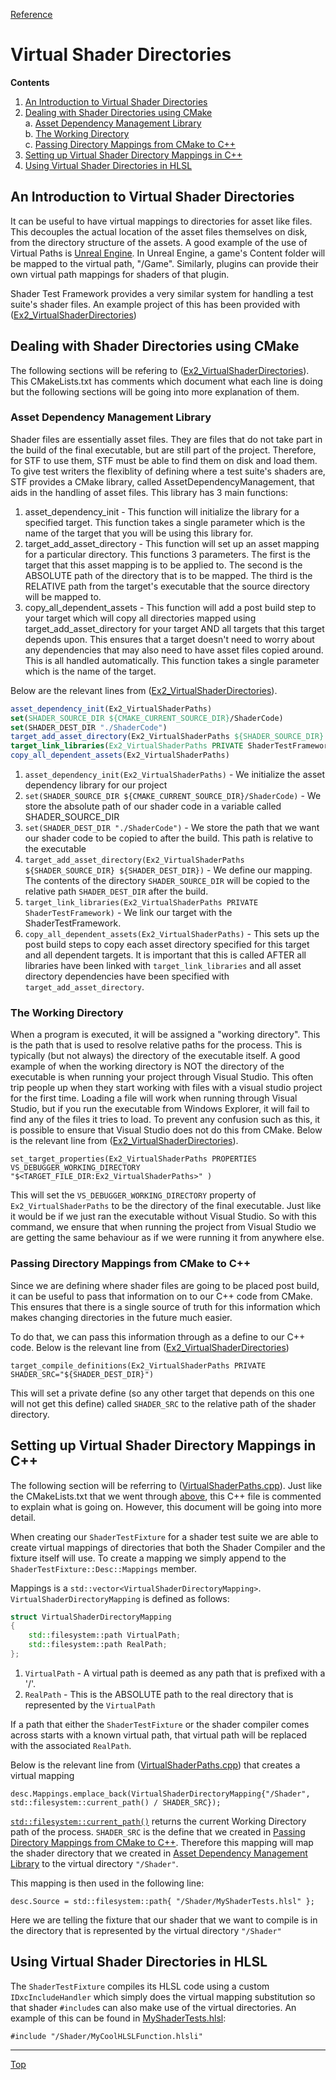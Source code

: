 [Reference](../ShaderTestFramework.md)

# Virtual Shader Directories

**Contents**<br>
1. [An Introduction to Virtual Shader Directories](#an-introduction-to-virtual-shader-directories)<br>
2. [Dealing with Shader Directories using CMake](#dealing-with-shader-directories-using-cmake)<br>
    a. [Asset Dependency Management Library](#asset-dependency-management-library)<br>
    b. [The Working Directory](#the-working-directory)<br>
    c. [Passing Directory Mappings from CMake to C++](#passing-directory-mappings-from-cmake-to-c)<br>
3. [Setting up Virtual Shader Directory Mappings in C++](#setting-up-virtual-shader-directory-mappings-in-c)<br>
4. [Using Virtual Shader Directories in HLSL](#using-virtual-shader-directories-in-hlsl)<br>

## An Introduction to Virtual Shader Directories

It can be useful to have virtual mappings to directories for asset like files. This decouples the actual location of the asset files themselves on disk, from the directory structure of the assets. A good example of the use of Virtual Paths is [Unreal Engine](https://forums.unrealengine.com/categories?tag=unreal-engine). In Unreal Engine, a game's Content folder will be mapped to the virtual path, "/Game". Similarly, plugins can provide their own virtual path mappings for shaders of that plugin.

Shader Test Framework provides a very similar system for handling a test suite's shader files. An example project of this has been provided with ([Ex2_VirtualShaderDirectories](../../examples/Ex2_VirtualShaderPaths))

## Dealing with Shader Directories using CMake

The following sections will be refering to ([Ex2_VirtualShaderDirectories](../../examples/Ex2_VirtualShaderPaths/CMakeLists.txt)). This CMakeLists.txt has comments which document what each line is doing but the following sections will be going into more explanation of them.

### Asset Dependency Management Library
Shader files are essentially asset files. They are files that do not take part in the build of the final executable, but are still part of the project. Therefore, for STF to use them, STF must be able to find them on disk and load them. To give test writers the flexiblity of defining where a test suite's shaders are, STF provides a CMake library, called AssetDependencyManagement, that aids in the handling of asset files. This library has 3 main functions:

1) asset_dependency_init - This function will initialize the library for a specified target. This function takes a single parameter which is the name of the target that you will be using this library for.
2) target_add_asset_directory - This function will set up an asset mapping for a particular directory. This functions 3 parameters. The first is the target that this asset mapping is to be applied to. The second is the ABSOLUTE path of the directory that is to be mapped. The third is the RELATIVE path from the target's executable that the source directory will be mapped to.
3) copy_all_dependent_assets - This function will add a post build step to your target which will copy all directories mapped using target_add_asset_directory for your target AND all targets that this target depends upon. This ensures that a target doesn't need to worry about any dependencies that may also need to have asset files copied around. This is all handled automatically. This function takes a single parameter which is the name of the target.

Below are the relevant lines from ([Ex2_VirtualShaderDirectories](../../examples/Ex2_VirtualShaderPaths/CMakeLists.txt)). 

```cmake
asset_dependency_init(Ex2_VirtualShaderPaths)
set(SHADER_SOURCE_DIR ${CMAKE_CURRENT_SOURCE_DIR}/ShaderCode)
set(SHADER_DEST_DIR "./ShaderCode")
target_add_asset_directory(Ex2_VirtualShaderPaths ${SHADER_SOURCE_DIR} ${SHADER_DEST_DIR})
target_link_libraries(Ex2_VirtualShaderPaths PRIVATE ShaderTestFramework)
copy_all_dependent_assets(Ex2_VirtualShaderPaths)
```

1) `asset_dependency_init(Ex2_VirtualShaderPaths)` - We initialize the asset dependency library for our project
2) `set(SHADER_SOURCE_DIR ${CMAKE_CURRENT_SOURCE_DIR}/ShaderCode)` - We store the absolute path of our shader code in a variable called SHADER_SOURCE_DIR
3) `set(SHADER_DEST_DIR "./ShaderCode")` - We store the path that we want our shader code to be copied to after the build. This path is relative to the executable
4) `target_add_asset_directory(Ex2_VirtualShaderPaths ${SHADER_SOURCE_DIR} ${SHADER_DEST_DIR})` - We define our mapping. The contents of the directory `SHADER_SOURCE_DIR` will be copied to the relative path `SHADER_DEST_DIR` after the build.
5) `target_link_libraries(Ex2_VirtualShaderPaths PRIVATE ShaderTestFramework)` - We link our target with the ShaderTestFramework.
6) `copy_all_dependent_assets(Ex2_VirtualShaderPaths)` - This sets up the post build steps to copy each asset directory specified for this target and all dependent targets. It is important that this is called AFTER all libraries have been linked with `target_link_libraries` and all asset directory dependencies have been specified with `target_add_asset_directory`.


### The Working Directory

When a program is executed, it will be assigned a "working directory". This is the path that is used to resolve relative paths for the process. This is typically (but not always) the directory of the executable itself. A good example of when the working directory is NOT the directory of the executable is when running your project through Visual Studio. This often trip people up when they start working with files with a visual studio project for the first time. Loading a file will work when running through Visual Studio, but if you run the executable from Windows Explorer, it will fail to find any of the files it tries to load. To prevent any confusion such as this, it is possible to ensure that Visual Studio does not do this from CMake. Below is the relevant line from ([Ex2_VirtualShaderDirectories](../../examples/Ex2_VirtualShaderPaths/CMakeLists.txt)).

`set_target_properties(Ex2_VirtualShaderPaths PROPERTIES VS_DEBUGGER_WORKING_DIRECTORY "$<TARGET_FILE_DIR:Ex2_VirtualShaderPaths>" )`

This will set the `VS_DEBUGGER_WORKING_DIRECTORY` property of `Ex2_VirtualShaderPaths` to be the directory of the final executable. Just like it would be if we just ran the executable without Visual Studio. So with this command, we ensure that when running the project from Visual Studio we are getting the same behaviour as if we were running it from anywhere else.

### Passing Directory Mappings from CMake to C++

Since we are defining where shader files are going to be placed post build, it can be useful to pass that information on to our C++ code from CMake. This ensures that there is a single source of truth for this information which makes changing directories in the future much easier.

To do that, we can pass this information through as a define to our C++ code. Below is the relevant line from ([Ex2_VirtualShaderDirectories](../../examples/Ex2_VirtualShaderPaths/CMakeLists.txt))

`target_compile_definitions(Ex2_VirtualShaderPaths PRIVATE SHADER_SRC="${SHADER_DEST_DIR}")`

This will set a private define (so any other target that depends on this one will not get this define) called `SHADER_SRC` to the relative path of the shader directory.

## Setting up Virtual Shader Directory Mappings in C++

The following section will be referring to ([VirtualShaderPaths.cpp](../../examples/Ex2_VirtualShaderPaths/VirtualShaderPaths.cpp)). Just like the CMakeLists.txt that we went through [above](#dealing-with-shader-directories-using-cmake), this C++ file is commented to explain what is going on. However, this document will be going into more detail.

When creating our `ShaderTestFixture` for a shader test suite we are able to create virtual mappings of directories that both the Shader Compiler and the fixture itself will use. To create a mapping we simply append to the `ShaderTestFixture::Desc::Mappings` member. 

Mappings is a `std::vector<VirtualShaderDirectoryMapping>`. `VirtualShaderDirectoryMapping` is defined as follows:

```c++
struct VirtualShaderDirectoryMapping
{
	std::filesystem::path VirtualPath;
	std::filesystem::path RealPath;
};
```

1) `VirtualPath` - A virtual path is deemed as any path that is prefixed with a '/'.
2) `RealPath` - This is the ABSOLUTE path to the real directory that is represented by the `VirtualPath`

If a path that either the `ShaderTestFixture` or the shader compiler comes across starts with a known virtual path, that virtual path will be replaced with the associated `RealPath`.

Below is the relevant line from ([VirtualShaderPaths.cpp](../../examples/Ex2_VirtualShaderPaths/VirtualShaderPaths.cpp)) that creates a virtual mapping

`desc.Mappings.emplace_back(VirtualShaderDirectoryMapping{"/Shader", std::filesystem::current_path() / SHADER_SRC});`

[`std::filesystem::current_path()`](https://en.cppreference.com/w/cpp/filesystem/current_path) returns the current Working Directory path of the process. `SHADER_SRC` is the define that we created in [Passing Directory Mappings from CMake to C++](#passing-directory-mappings-from-cmake-to-c). Therefore this mapping will map the shader directory that we created in [Asset Dependency Management Library](#asset-dependency-management-library) to the virtual directory `"/Shader"`.

This mapping is then used in the following line:

`desc.Source = std::filesystem::path{ "/Shader/MyShaderTests.hlsl" };`

Here we are telling the fixture that our shader that we want to compile is in the directory that is represented by the virtual directory `"/Shader"`

## Using Virtual Shader Directories in HLSL

The `ShaderTestFixture` compiles its HLSL code using a custom `IDxcIncludeHandler` which simply does the virtual mapping substitution so that shader `#include`s can also make use of the virtual directories. An example of this can be found in [MyShaderTests.hlsl](../../examples/Ex2_VirtualShaderPaths/ShaderCode/MyShaderTests.hlsl):

`#include "/Shader/MyCoolHLSLFunction.hlsli"`

---

[Top](#virtual-shader-directories)

